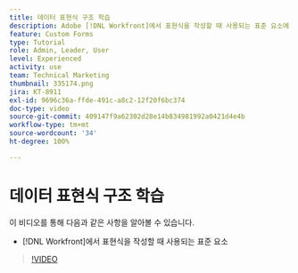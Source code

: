 ```yaml
---
title: 데이터 표현식 구조 학습
description: Adobe [!DNL Workfront]에서 표현식을 작성할 때 사용되는 표준 요소에 대해 알아봅니다.
feature: Custom Forms
type: Tutorial
role: Admin, Leader, User
level: Experienced
activity: use
team: Technical Marketing
thumbnail: 335174.png
jira: KT-8911
exl-id: 9696c36a-ffde-491c-a8c2-12f20f6bc374
doc-type: video
source-git-commit: 409147f9a62302d28e14b834981992a0421d4e4b
workflow-type: tm+mt
source-wordcount: '34'
ht-degree: 100%

---
```


# 데이터 표현식 구조 학습

이 비디오를 통해 다음과 같은 사항을 알아볼 수 있습니다.

* [!DNL Workfront]에서 표현식을 작성할 때 사용되는 표준 요소

>[!VIDEO](https://video.tv.adobe.com/v/335174/?quality=12&learn=on)
